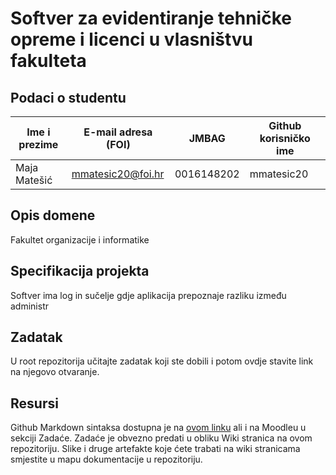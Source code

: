 # Softver za evidentiranje tehničke opreme i licenci u vlasništvu fakulteta

## Podaci o studentu

Ime i prezime | E-mail adresa (FOI) | JMBAG | Github korisničko ime
------------  | ------------------- | ----- | ---------------------
Maja Matešić  | mmatesic20@foi.hr  |0016148202| mmatesic20


## Opis domene
Fakultet organizacije i informatike 

## Specifikacija projekta
Softver ima log in sučelje gdje aplikacija prepoznaje razliku između administr

## Zadatak
U root repozitorija učitajte zadatak koji ste dobili i potom ovdje stavite link na njegovo otvaranje.

## Resursi
Github Markdown sintaksa dostupna je na [ovom linku](https://guides.github.com/features/mastering-markdown/) ali i na Moodleu u sekciji Zadaće.
Zadaće je obvezno predati u obliku Wiki stranica na ovom repozitoriju. Slike i druge artefakte koje ćete trabati na wiki stranicama smjestite u mapu dokumentacije u repozitoriju. 
